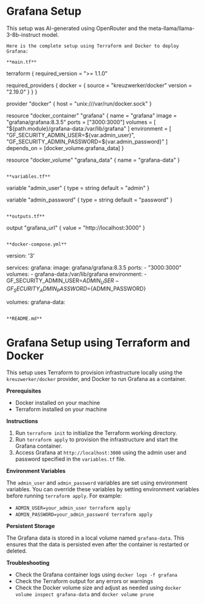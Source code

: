 # Grafana Setup

This setup was AI-generated using OpenRouter and the meta-llama/llama-3-8b-instruct model.

```
Here is the complete setup using Terraform and Docker to deploy Grafana:

**main.tf**
```
terraform {
  required_version = ">= 1.1.0"

  required_providers {
    docker = {
      source  = "kreuzwerker/docker"
      version = "2.19.0"
    }
  }
}

provider "docker" {
  host = "unix:///var/run/docker.sock"
}

resource "docker_container" "grafana" {
  name  = "grafana"
  image = "grafana/grafana:8.3.5"
  ports = ["3000:3000"]
  volumes = [
    "${path.module}/grafana-data:/var/lib/grafana"
  ]
  environment = [
    "GF_SECURITY_ADMIN_USER=${var.admin_user}",
    "GF_SECURITY_ADMIN_PASSWORD=${var.admin_password}"
  ]
  depends_on = [docker_volume.grafana_data]
}

resource "docker_volume" "grafana_data" {
  name = "grafana-data"
}
```

**variables.tf**
```
variable "admin_user" {
  type = string
  default = "admin"
}

variable "admin_password" {
  type = string
  default = "password"
}
```

**outputs.tf**
```
output "grafana_url" {
  value = "http://localhost:3000"
}
```

**docker-compose.yml**
```
version: '3'

services:
  grafana:
    image: grafana/grafana:8.3.5
    ports:
      - "3000:3000"
    volumes:
      - grafana-data:/var/lib/grafana
    environment:
      - GF_SECURITY_ADMIN_USER=${ADMIN_USER}
      - GF_SECURITY_ADMIN_PASSWORD=${ADMIN_PASSWORD}

volumes:
  grafana-data:
```

**README.md**
```
# Grafana Setup using Terraform and Docker

This setup uses Terraform to provision infrastructure locally using the `kreuzwerker/docker` provider, and Docker to run Grafana as a container.

**Prerequisites**

* Docker installed on your machine
* Terraform installed on your machine

**Instructions**

1. Run `terraform init` to initialize the Terraform working directory.
2. Run `terraform apply` to provision the infrastructure and start the Grafana container.
3. Access Grafana at `http://localhost:3000` using the admin user and password specified in the `variables.tf` file.

**Environment Variables**

The `admin_user` and `admin_password` variables are set using environment variables. You can override these variables by setting environment variables before running `terraform apply`. For example:

* `ADMIN_USER=your_admin_user terraform apply`
* `ADMIN_PASSWORD=your_admin_password terraform apply`

**Persistent Storage**

The Grafana data is stored in a local volume named `grafana-data`. This ensures that the data is persisted even after the container is restarted or deleted.

**Troubleshooting**

* Check the Grafana container logs using `docker logs -f grafana`
* Check the Terraform output for any errors or warnings
* Check the Docker volume size and adjust as needed using `docker volume inspect grafana-data` and `docker volume prune`
```
```
